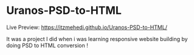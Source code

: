 # Uranos-PSD-to-HTML
Live Preview: https://itzmehedi.github.io/Uranos-PSD-to-HTML/

It was a project I did when i was learning responsive website building by doing PSD to HTML conversion !
